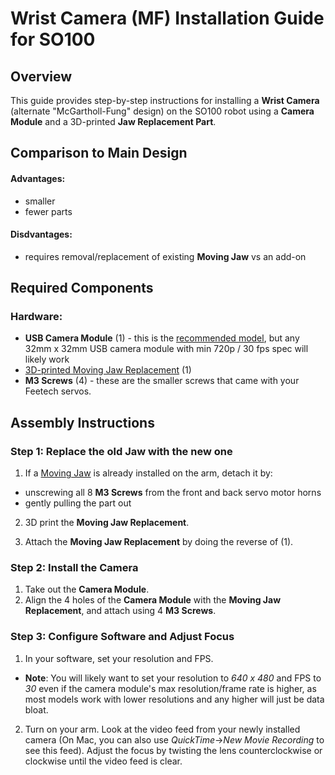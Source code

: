 # Wrist Camera (MF) Installation Guide for SO100


## Overview
This guide provides step-by-step instructions for installing a **Wrist Camera** (alternate "McGartholl-Fung" design) on the SO100 robot using a **Camera Module** and a 3D-printed **Jaw Replacement Part**.

## Comparison to Main Design
#### Advantages:
- smaller
- fewer parts

#### Disdvantages:
- requires removal/replacement of existing **Moving Jaw** vs an add-on

## Required Components
### Hardware:
- **USB Camera Module** (1) - this is the [recommended model](https://www.amazon.com/innomaker-Computer-Raspberry-Support-Windows/dp/B0CNCSFQC1/ref=pd_lpo_d_sccl_3/132-7372155-9780230?pd_rd_w=eYz4L&content-id=amzn1.sym.4c8c52db-06f8-4e42-8e56-912796f2ea6c&pf_rd_p=4c8c52db-06f8-4e42-8e56-912796f2ea6c&pf_rd_r=XC3EXZRSSXKDB1G0Z5D7&pd_rd_wg=1wTpn&pd_rd_r=932b1976-9ac7-4cef-9774-f0f9c3acb804&pd_rd_i=B0CNCSFQC1&psc=1), but any 32mm x 32mm USB camera module with min 720p / 30 fps spec will likely work
- [3D-printed Moving Jaw Replacement](stl/Camera_Holder_Alternate_MF.stl) (1)
- **M3 Screws** (4) - these are the smaller screws that came with your Feetech servos.


## Assembly Instructions
### Step 1: Replace the old Jaw with the new one
1. If a [Moving Jaw](../../stl_files_for_3dprinting/Individual/Individual_Parts_SO_ARM100_Follower_AND_Leader/Print_Follower_SO_ARM100_08k_UP_Prusa%20-%20Moving_Jaw_08d-1.STL) is already installed on the arm, detach it by:
 - unscrewing all 8 **M3 Screws** from the front and back servo motor horns 
 - gently pulling the part out
2. 3D print the **Moving Jaw Replacement**.

3. Attach the **Moving Jaw Replacement** by doing the reverse of (1).


### Step 2: Install the Camera
1. Take out the **Camera Module**.
2. Align the 4 holes of the **Camera Module** with the **Moving Jaw Replacement**, and attach using 4 **M3 Screws**.

### Step 3: Configure Software and Adjust Focus
1. In your software, set your resolution and FPS. 
- **Note**: You will likely want to set your resolution to *640 x 480* and FPS to *30* even if the camera module's max resolution/frame rate is higher, as most models work with lower resolutions and any higher will just be data bloat.
2. Turn on your arm.  Look at the video feed from your newly installed camera (On Mac, you can also use *QuickTime*->*New Movie Recording* to see this feed).  Adjust the focus by twisting the lens counterclockwise or clockwise until the video feed is clear.
